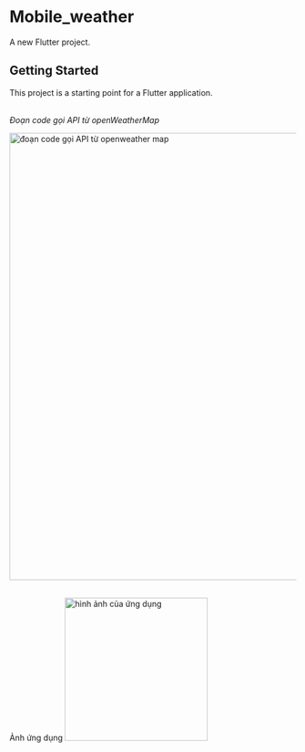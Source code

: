 # Mobile_weather

A new Flutter project.

## Getting Started

This project is a starting point for a Flutter application. 

</br> *Đoạn code gọi API từ openWeatherMap*

<img width="785" alt="đoạn code gọi API từ openweather map" src="https://user-images.githubusercontent.com/71497691/163807566-ee76fefe-9f5b-4850-8aee-6d4d1cd7a777.png">

</br> Ảnh ứng dụng
<img width="251" alt="hình ảnh của ứng dụng" src="https://user-images.githubusercontent.com/71497691/163807631-986ac57a-bf63-4f43-afc1-e59a10029b04.png">
